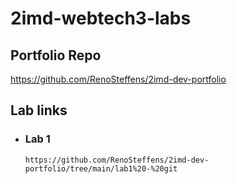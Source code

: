 # 2imd-webtech3-labs
## Portfolio Repo
  https://github.com/RenoSteffens/2imd-dev-portfolio

## Lab links
* ### Lab 1
      https://github.com/RenoSteffens/2imd-dev-portfolio/tree/main/lab1%20-%20git
